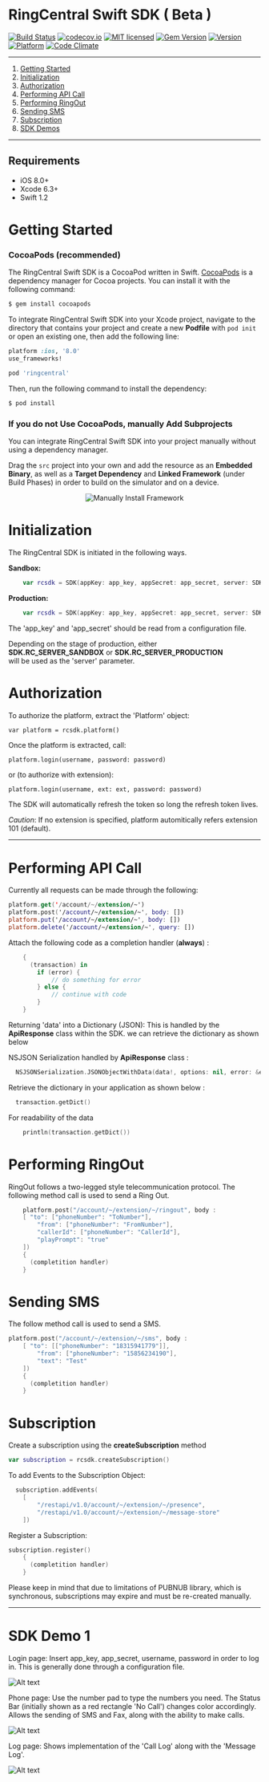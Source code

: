 # RingCentral Swift SDK ( Beta )

[![Build Status](https://travis-ci.org/anilkumarbp/RingCentralSwift.svg?branch=master)](https://travis-ci.org/anilkumarbp/RingCentralSwift)
[![codecov.io](https://codecov.io/github/anilkumarbp/RingCentralSwift/coverage.svg?branch=master)](anilkumarbp/RingCentralSwift.svg?branch=master)
[![MIT licensed](https://img.shields.io/badge/license-MIT-blue.svg)](https://raw.githubusercontent.com/hyperium/hyper/master/LICENSE)
[![Gem Version](http://img.shields.io/gem/v/cocoapods.svg?style=flat)](http://badge.fury.io/rb/cocoapods)
[![Version](https://img.shields.io/cocoapods/v/ringcentral.svg?style=flat)](http://cocoapods.org/pods/ringcentral)
[![Platform](https://img.shields.io/cocoapods/p/ringcentral.svg?style=flat)](http://cocoapods.org/pods/ringcentral)
[![Code Climate](https://codeclimate.com/github/anilkumarbp/RingCentralSwift.png)](https://codeclimate.com/github/anilkumarbp/RingCentralSwift)
***

1. [Getting Started](#getting-started)
2. [Initialization](#initialization)
3. [Authorization](#authorization)
4. [Performing API Call](#performing-api-call)
5. [Performing RingOut](#performing-ringout)
6. [Sending SMS](#sending-sms)
7. [Subscription](#subscription)
8. [SDK Demos](#sdk-demo-1)

***

## Requirements

- iOS 8.0+
- Xcode 6.3+
- Swift 1.2


# Getting Started


### CocoaPods **(recommended)**

The RingCentral Swift SDK is a CocoaPod written in Swift. [CocoaPods](http://cocoapods.org) is a dependency manager for Cocoa projects. You can install it with the following command:

```bash
$ gem install cocoapods
```

To integrate RingCentral Swift SDK into your Xcode project, navigate to the directory that contains your project and create a new **Podfile** with `pod init` or open an existing one, then add the following line:

```ruby
platform :ios, '8.0'
use_frameworks!

pod 'ringcentral'
```

Then, run the following command to install the dependency:

```bash
$ pod install
```


### If you do not Use CocoaPods, manually Add Subprojects

You can integrate RingCentral Swift SDK into your project manually without using a dependency manager.

Drag the `src` project into your own and add the resource as an **Embedded Binary**, as well as a **Target Dependency** and **Linked Framework** (under Build Phases) in order to build on the simulator and on a device.

<p align="center">
  <img src="https://github.com/anilkumarbp/RingCentralSwift/blob/master/img/Add_SubProject.png" alt="Manually Install Framework"/>
</p>


# Initialization

The RingCentral SDK is initiated in the following ways.

**Sandbox:**
```swift
    var rcsdk = SDK(appKey: app_key, appSecret: app_secret, server: SDK.RC_SERVER_SANDBOX)
```
**Production:**
```swift
    var rcsdk = SDK(appKey: app_key, appSecret: app_secret, server: SDK.RC_SERVER_PRODUCTION)
```
The 'app_key' and 'app_secret' should be read from a configuration file.

Depending on the stage of production, either                                        
**SDK.RC_SERVER_SANDBOX** or **SDK.RC_SERVER_PRODUCTION**                                   
will be used as the 'server' parameter.

# Authorization

To authorize the platform, extract the 'Platform' object:

    var platform = rcsdk.platform()

Once the platform is extracted, call:

    platform.login(username, password: password)

or (to authorize with extension):

    platform.login(username, ext: ext, password: password)

The SDK will automatically refresh the token so long the refresh token lives.

*Caution*: If no extension is specified, platform automitically refers extension 101 (default).
***

# Performing API Call

Currently all requests can be made through the following:

```swift
platform.get('/account/~/extension/~')
platform.post('/account/~/extension/~', body: [])
platform.put('/account/~/extension/~', body: [])
platform.delete('/account/~/extension/~', query: [])

```

Attach the following code as a completion handler (**always**) :
```swift
    {
      (transaction) in
        if (error) {
            // do something for error
        } else {
            // continue with code
        }
    }
```

Returning 'data' into a Dictionary (JSON): This is handled by the **ApiResponse** class within the SDK. we can retrieve the dictionary as shown below

NSJSON Serialization handled by **ApiResponse** class :
```swift
  NSJSONSerialization.JSONObjectWithData(data!, options: nil, error: &errors) as! NSDictionary  
```    
Retrieve the dictionary in your application as shown below :
```swift
  transaction.getDict()
```

For readability of the data
```swift
    println(transaction.getDict())
```

# Performing RingOut

RingOut follows a two-legged style telecommunication protocol.
The following method call is used to send a Ring Out.
```swift
    platform.post("/account/~/extension/~/ringout", body :
    [ "to": ["phoneNumber": "ToNumber"],
        "from": ["phoneNumber": "FromNumber"],
        "callerId": ["phoneNumber": "CallerId"],
        "playPrompt": "true"
    ])
    {
      (completition handler)
    }
```

# Sending SMS

The follow method call is used to send a SMS.
```swift
platform.post("/account/~/extension/~/sms", body :
    [ "to": [["phoneNumber": "18315941779"]],
        "from": ["phoneNumber": "15856234190"],
        "text": "Test"
    ])
    {
      (completition handler)
    }
```

# Subscription

Create a subscription using the **createSubscription** method
```swift
var subscription = rcsdk.createSubscription()
```

To add Events to the Subscription Object:
```swift
  subscription.addEvents(
    [
        "/restapi/v1.0/account/~/extension/~/presence",
        "/restapi/v1.0/account/~/extension/~/message-store"
    ])
```
Register a Subscription:
```swift
subscription.register()
    {
      (completition handler)
    }
```
Please keep in mind that due to limitations of PUBNUB library, which is synchronous, subscriptions may expire and must be re-created manually.


***

# SDK Demo 1

Login page:
    Insert app_key, app_secret, username, password in order to log in.
    This is generally done through a configuration file.

![Alt text](/img/login.png?raw=true "Optional Title")

Phone page:
    Use the number pad to type the numbers you need.
    The Status Bar (initially shown as a red rectangle 'No Call') changes color accordingly.
    Allows the sending of SMS and Fax, along with the ability to make calls.

![Alt text](/img/phone.png?raw=true "Optional Title")

Log page:
    Shows implementation of the 'Call Log' along with the 'Message Log'.

![Alt text](/img/log.png?raw=true "Optional Title")


